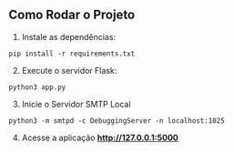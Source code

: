 ## Como Rodar o Projeto

1. Instale as dependências:
````
pip install -r requirements.txt
````

2. Execute o servidor Flask:
````
python3 app.py
````

3. Inicie o Servidor SMTP Local
````
python3 -m smtpd -c DebuggingServer -n localhost:1025
````

4. Acesse a aplicação **http://127.0.0.1:5000**

